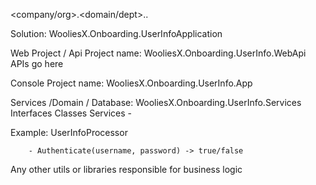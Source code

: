 <company/org>.<domain/dept>.<type>.<sub-type>


Solution: WooliesX.Onboarding.UserInfoApplication

Web Project / Api Project name: WooliesX.Onboarding.UserInfo.WebApi
APIs go here

Console Project name: WooliesX.Onboarding.UserInfo.App


Services /Domain / Database: WooliesX.Onboarding.UserInfo.Services
Interfaces
Classes
Services - 

Example: UserInfoProcessor

		- Authenticate(username, password) -> true/false

Any other utils or libraries responsible for business logic
